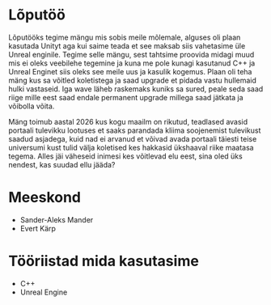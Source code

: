 # Lõputöö
Lõputööks tegime mängu mis sobis meile mõlemale, alguses oli plaan kasutada Unityt aga kui saime teada et see maksab siis vahetasime üle Unreal enginile.
Tegime selle mängu, sest tahtsime proovida midagi muud mis ei oleks veebilehe tegemine ja kuna me pole kunagi kasutanud C++ ja Unreal Enginet siis oleks see meile uus ja kasulik kogemus.
Plaan oli teha mäng kus sa võitled koletistega ja saad upgrade et pidada vastu hullemaid hulki vastaseid. Iga wave läheb raskemaks kuniks sa sured, peale seda saad riige mille eest saad endale permanent upgrade millega saad jätkata ja võibolla võita.


Mäng toimub aastal 2026 kus kogu maailm on rikutud, teadlased avasid portaali tulevikku lootuses et saaks parandada kliima soojenemist tulevikust saadud asjadega, kuid nad ei arvanud et võivad avada portaali täiesti teise universumi kust tulid välja koletised kes hakkasid ükshaaval riike maatasa tegema. Alles jäi väheseid inimesi kes võitlevad elu eest, sina oled üks nendest, kas suudad ellu jääda?

# Meeskond
- Sander-Aleks Mander 
- Evert Kärp

# Tööriistad mida kasutasime
- C++
- Unreal Engine
